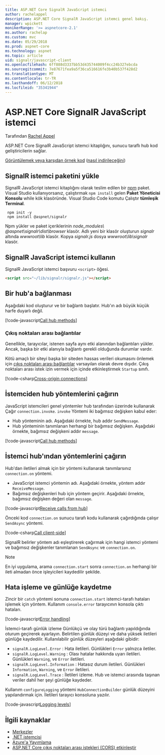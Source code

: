 ```yaml
---
title: ASP.NET Core SignalR JavaScript istemci
author: rachelappel
description: ASP.NET Core SignalR JavaScript istemci genel bakış.
manager: wpickett
monikerRange: '>= aspnetcore-2.1'
ms.author: rachelap
ms.custom: mvc
ms.date: 05/29/2018
ms.prod: aspnet-core
ms.technology: aspnet
ms.topic: article
uid: signalr/javascript-client
ms.openlocfilehash: 6ff888d3337bb53d435744009f4cc24b327ebcda
ms.sourcegitcommit: 7e87671fea9a5f36ca516616fe3b40b537f428d2
ms.translationtype: MT
ms.contentlocale: tr-TR
ms.lasthandoff: 06/12/2018
ms.locfileid: "35341944"
---
```

# <a name="aspnet-core-signalr-javascript-client"></a>ASP.NET Core SignalR JavaScript istemci

Tarafından [Rachel Appel](http://twitter.com/rachelappel)

ASP.NET Core SignalR JavaScript istemci kitaplığını, sunucu taraflı hub kod geliştiricilerin sağlar.

[Görüntülemek veya karşıdan örnek kod](https://github.com/aspnet/Docs/tree/live/aspnetcore/signalr/javascript-client/sample) ([nasıl indirileceğini](xref:tutorials/index#how-to-download-a-sample))

## <a name="install-the-signalr-client-package"></a>SignalR istemci paketini yükle

SignalR JavaScript istemci kitaplığını olarak teslim edilen bir [npm](https://www.npmjs.com/) paket. Visual Studio kullanıyorsanız, çalıştırmak `npm install` gelen **Paket Yöneticisi Konsolu** while kök klasöründe. Visual Studio Code komutu Çalıştır **tümleşik Terminal**.

  ```console
   npm init -y
   npm install @aspnet/signalr
  ```

Npm yükler ve paket içeriklerinin *node_modules\\ @aspnet\signalr\dist\browser*  klasör. Adlı yeni bir klasör oluşturun *signalr* altında *wwwroot\\lib* klasör. Kopya *signalr.js* dosya *wwwroot\lib\signalr* klasör.

## <a name="use-the-signalr-javascript-client"></a>SignalR JavaScript istemci kullanın

SignalR JavaScript istemci başvuru `<script>` öğesi.

```html
<script src="~/lib/signalr/signalr.js"></script>
```

## <a name="connect-to-a-hub"></a>Bir hub'a bağlanması

Aşağıdaki kod oluşturur ve bir bağlantı başlatır. Hub'ın adı büyük küçük harfe duyarlı değil.

[!code-javascript[Call hub methods](javascript-client/sample/wwwroot/js/chat.js?range=9-12,28)]

### <a name="cross-origin-connections"></a>Çıkış noktaları arası bağlantılar

Genellikle, tarayıcılar, istenen sayfa aynı etki alanından bağlantıları yükler. Ancak, başka bir etki alanıyla bağlantı gerekli olduğunda durumlar vardır.

Kötü amaçlı bir siteyi başka bir siteden hassas verileri okumasını önlemek için [çıkış noktaları arası bağlantılar](xref:security/cors) varsayılan olarak devre dışıdır. Çıkış noktaları arası istek izin vermek için içinde etkinleştirmek `Startup` sınıfı.

[!code-csharp[Cross-origin connections](javascript-client/sample/Startup.cs?highlight=29-35,56)]

## <a name="call-hub-methods-from-client"></a>İstemciden hub yöntemlerini çağırın

JavaScript istemcileri genel yöntemler hub tarafından üzerinde kullanarak Çağır `connection.invoke`. `invoke` Yöntemi iki bağımsız değişken kabul eder:

* Hub yönteminin adı. Aşağıdaki örnekte, hub addır `SendMessage`.
* Hub yönteminin tanımlanan herhangi bir bağımsız değişken. Aşağıdaki örnekte, bağımsız değişkeni addır `message`.

[!code-javascript[Call hub methods](javascript-client/sample/wwwroot/js/chat.js?range=24)]

## <a name="call-client-methods-from-hub"></a>İstemci hub'ından yöntemlerini çağırın

Hub'dan iletileri almak için bir yöntemi kullanarak tanımlarsınız `connection.on` yöntemi.

* JavaScript istemci yöntemin adı. Aşağıdaki örnekte, yöntem addır `ReceiveMessage`.
* Bağımsız değişkenleri hub için yöntem geçirir. Aşağıdaki örnekte, bağımsız değişken değeri olan `message`.

[!code-javascript[Receive calls from hub](javascript-client/sample/wwwroot/js/chat.js?range=14-19)]

Önceki kod `connection.on` sunucu tarafı kodu kullanarak çağırdığında çalışır `SendAsync` yöntemi.

[!code-csharp[Call client-side](javascript-client/sample/hubs/chathub.cs?range=8-11)]

SignalR belirler yöntem adı eşleştirerek çağırmak için hangi istemci yöntemi ve bağımsız değişkenler tanımlanan `SendAsync` ve `connection.on`.

> [!NOTE]
> En iyi uygulama, arama `connection.start` sonra `connection.on` herhangi bir ileti almadan önce işleyicileri kaydedilir şekilde.

## <a name="error-handling-and-logging"></a>Hata işleme ve günlüğe kaydetme

Zincir bir `catch` yöntemi sonuna `connection.start` istemci-tarafı hataları işlemek için yöntem. Kullanım `console.error` tarayıcının konsola çıktı hataları.

[!code-javascript[Error handling](javascript-client/sample/wwwroot/js/chat.js?range=28)]

İstemci-tarafı günlük izleme Günlükçü ve olay türü bağlantı yapıldığında oturum geçirerek ayarlayın. Belirtilen günlük düzeyi ve daha yüksek iletileri günlüğe kaydedilir. Kullanılabilir günlük düzeyleri aşağıdaki gibidir:

* `signalR.LogLevel.Error` : Hata iletileri. Günlükleri `Error` yalnızca iletiler.
* `signalR.LogLevel.Warning` : Olası hatalar hakkında uyarı iletileri. Günlükleri `Warning`, ve `Error` iletileri.
* `signalR.LogLevel.Information` : Hatasız durum iletileri. Günlükleri `Information`, `Warning`, ve `Error` iletileri.
* `signalR.LogLevel.Trace` : İletileri izleme. Hub ve istemci arasında taşınan veriler dahil her şeyi günlüğe kaydeder.

Kullanım `configureLogging` yöntemi `HubConnectionBuilder` günlük düzeyini yapılandırmak için. İletileri tarayıcı konsoluna yazılır.

[!code-javascript[Logging levels](javascript-client/sample/wwwroot/js/chat.js?range=9-12)]

## <a name="related-resources"></a>İlgili kaynaklar

* [Merkezler](xref:signalr/hubs)
* [.NET istemcisi](xref:signalr/dotnet-client)
* [Azure'a Yayımlama](xref:signalr/publish-to-azure-web-app)
* [ASP.NET Core çıkış noktaları arası istekleri (CORS) etkinleştir](xref:security/cors)